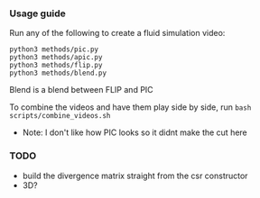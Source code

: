 ### Usage guide

Run any of the following to create a fluid simulation video:

```
python3 methods/pic.py
python3 methods/apic.py
python3 methods/flip.py
python3 methods/blend.py
```

Blend is a blend between FLIP and PIC

To combine the videos and have them play side by side, run `bash scripts/combine_videos.sh`
- Note: I don't like how PIC looks so it didnt make the cut here

### TODO

- build the divergence matrix straight from the csr constructor
- 3D?